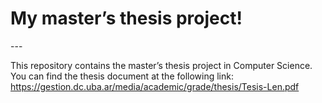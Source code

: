 <h1 id="my-masters-thesis-project">My master’s thesis project!</h1>
---
<p>This repository contains the master’s thesis project in Computer Science.<br>
You can find the thesis document at the following link: <a href="https://gestion.dc.uba.ar/media/academic/grade/thesis/Tesis-Len.pdf">https://gestion.dc.uba.ar/media/academic/grade/thesis/Tesis-Len.pdf</a></p>

